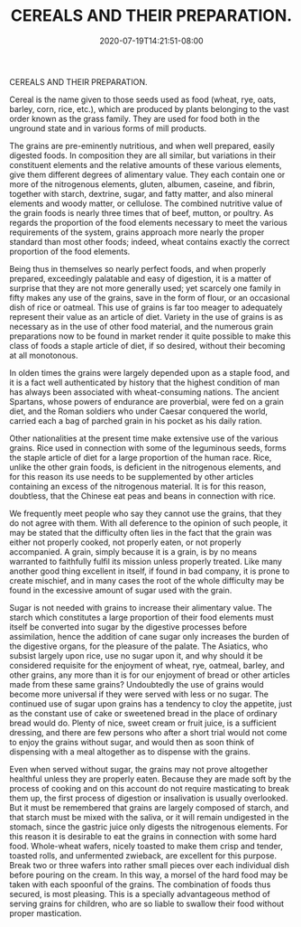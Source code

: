 ﻿---
title: "CEREALS AND THEIR PREPARATION."
date: 2020-07-19T14:21:51-08:00
description: "Kitchen Tips for Web Success"
featured_image: "/images/Kitchen.jpg"
tags: ["Kitchen"]
---

CEREALS AND THEIR PREPARATION. 

Cereal is the name given to those seeds used as food (wheat, rye, oats, barley, corn, rice, etc.), which are produced by plants belonging to the vast order known as the grass family. They are used for food both in the unground state and in various forms of mill products. 

The grains are pre-eminently nutritious, and when well prepared, easily digested foods. In composition they are all similar, but variations in their constituent elements and the relative amounts of these various elements, give them different degrees of alimentary value. They each contain one or more of the nitrogenous elements, gluten, albumen, caseine, and fibrin, together with starch, dextrine, sugar, and fatty matter, and also mineral elements and woody matter, or cellulose. The combined nutritive value of the grain foods is nearly three times that of beef, mutton, or poultry. As regards the proportion of the food elements necessary to meet the various requirements of the system, grains approach more nearly the proper standard than most other foods; indeed, wheat contains exactly the correct proportion of the food elements. 

Being thus in themselves so nearly perfect foods, and when properly prepared, exceedingly palatable and easy of digestion, it is a matter of surprise that they are not more generally used; yet scarcely one family in fifty makes any use of the grains, save in the form of flour, or an occasional dish of rice or oatmeal. This use of grains is far too meager to adequately represent their value as an article of diet. Variety in the use of grains is as necessary as in the use of other food material, and the numerous grain preparations now to be found in market render it quite possible to make this class of foods a staple article of diet, if so desired, without their becoming at all monotonous. 

In olden times the grains were largely depended upon as a staple food, and it is a fact well authenticated by history that the highest condition of man has always been associated with wheat-consuming nations. The ancient Spartans, whose powers of endurance are proverbial, were fed on a grain diet, and the Roman soldiers who under Caesar conquered the world, carried each a bag of parched grain in his pocket as his daily ration. 

Other nationalities at the present time make extensive use of the various grains. Rice used in connection with some of the leguminous seeds, forms the staple article of diet for a large proportion of the human race. Rice, unlike the other grain foods, is deficient in the nitrogenous elements, and for this reason its use needs to be supplemented by other articles containing an excess of the nitrogenous material. It is for this reason, doubtless, that the Chinese eat peas and beans in connection with rice. 

We frequently meet people who say they cannot use the grains, that they do not agree with them. With all deference to the opinion of such people, it may be stated that the difficulty often lies in the fact that the grain was either not properly cooked, not properly eaten, or not properly accompanied. A grain, simply because it is a grain, is by no means warranted to faithfully fulfil its mission unless properly treated. Like many another good thing excellent in itself, if found in bad company, it is prone to create mischief, and in many cases the root of the whole difficulty may be found in the excessive amount of sugar used with the grain. 

Sugar is not needed with grains to increase their alimentary value. The starch which constitutes a large proportion of their food elements must itself be converted into sugar by the digestive processes before assimilation, hence the addition of cane sugar only increases the burden of the digestive organs, for the pleasure of the palate. The Asiatics, who subsist largely upon rice, use no sugar upon it, and why should it be considered requisite for the enjoyment of wheat, rye, oatmeal, barley, and other grains, any more than it is for our enjoyment of bread or other articles made from these same grains? Undoubtedly the use of grains would become more universal if they were served with less or no sugar. The continued use of sugar upon grains has a tendency to cloy the appetite, just as the constant use of cake or sweetened bread in the place of ordinary bread would do. Plenty of nice, sweet cream or fruit juice, is a sufficient dressing, and there are few persons who after a short trial would not come to enjoy the grains without sugar, and would then as soon think of dispensing with a meal altogether as to dispense with the grains. 

Even when served without sugar, the grains may not prove altogether healthful unless they are properly eaten. Because they are made soft by the process of cooking and on this account do not require masticating to break them up, the first process of digestion or insalivation is usually overlooked. But it must be remembered that grains are largely composed of starch, and that starch must be mixed with the saliva, or it will remain undigested in the stomach, since the gastric juice only digests the nitrogenous elements. For this reason it is desirable to eat the grains in connection with some hard food. Whole-wheat wafers, nicely toasted to make them crisp and tender, toasted rolls, and unfermented zwieback, are excellent for this purpose. Break two or three wafers into rather small pieces over each individual dish before pouring on the cream. In this way, a morsel of the hard food may be taken with each spoonful of the grains. The combination of foods thus secured, is most pleasing. This is a specially advantageous method of serving grains for children, who are so liable to swallow their food without proper mastication.

